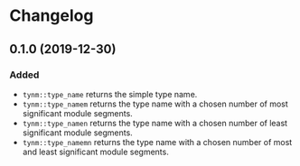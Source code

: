 # Changelog

## 0.1.0 (2019-12-30)

### Added

* `tynm::type_name` returns the simple type name.
* `tynm::type_namem` returns the type name with a chosen number of most significant module segments.
* `tynm::type_namen` returns the type name with a chosen number of least significant module segments.
* `tynm::type_namemn` returns the type name with a chosen number of most and least significant module segments.
